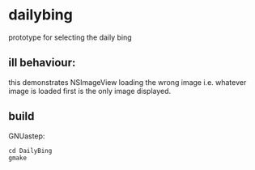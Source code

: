 # dailybing

prototype for selecting the daily bing

## ill behaviour:
this demonstrates NSImageView loading the wrong image i.e. whatever image is loaded first is the only image displayed.

## build

GNUastep:
```
cd DailyBing
gmake
```
